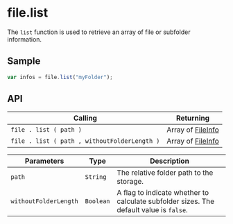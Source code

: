 # file.list

The `list` function is used to retrieve an array of file or subfolder information.

## Sample

```javascript
var infos = file.list("myFolder");
```

## API

| Calling | Returning |
|---|---|
| `file . list ( path )` | Array of [FileInfo](file.FileInfo.md) |
| `file . list ( path , withoutFolderLength )` | Array of [FileInfo](file.FileInfo.md) |

| Parameters | Type | Description |
|---|---|---|
| `path` | `String` | The relative folder path to the storage. |
| `withoutFolderLength` | `Boolean` | A flag to indicate whether to calculate subfolder sizes. The default value is `false`. |

